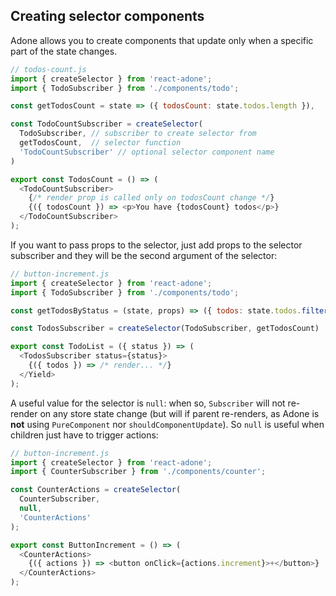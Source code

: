 ## Creating selector components

Adone allows you to create components that update only when a specific part of the state changes.

```js
// todos-count.js
import { createSelector } from 'react-adone';
import { TodoSubscriber } from './components/todo';

const getTodosCount = state => ({ todosCount: state.todos.length }),

const TodoCountSubscriber = createSelector(
  TodoSubscriber, // subscriber to create selector from
  getTodosCount,  // selector function
  'TodoCountSubscriber' // optional selector component name
)

export const TodosCount = () => (
  <TodoCountSubscriber>
    {/* render prop is called only on todosCount change */}
    {({ todosCount }) => <p>You have {todosCount} todos</p>}
  </TodoCountSubscriber>
);
```

If you want to pass props to the selector, just add props to the selector subscriber and they will be the second argument of the selector:

```js
// button-increment.js
import { createSelector } from 'react-adone';
import { TodoSubscriber } from './components/todo';

const getTodosByStatus = (state, props) => ({ todos: state.todos.filter(t => t.status === props.status) });

const TodosSubscriber = createSelector(TodoSubscriber, getTodosCount)

export const TodoList = ({ status }) => (
  <TodosSubscriber status={status}>
    {({ todos }) => /* render... */}
  </Yield>
);
```

A useful value for the selector is `null`: when so, `Subscriber` will not re-render on any store state change
(but will if parent re-renders, as Adone is **not** using `PureComponent` nor `shouldComponentUpdate`).
So `null` is useful when children just have to trigger actions:

```js
// button-increment.js
import { createSelector } from 'react-adone';
import { CounterSubscriber } from './components/counter';

const CounterActions = createSelector(
  CounterSubscriber,
  null,
  'CounterActions'
);

export const ButtonIncrement = () => (
  <CounterActions>
    {({ actions }) => <button onClick={actions.increment}>+</button>}
  </CounterActions>
);
```
